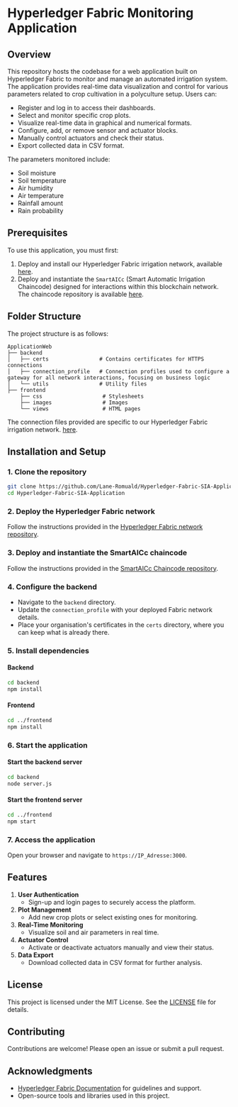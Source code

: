 # Hyperledger Fabric Monitoring Application

## Overview
This repository hosts the codebase for a web application built on Hyperledger Fabric to monitor and manage an automated irrigation system. The application provides real-time data visualization and control for various parameters related to crop cultivation in a polyculture setup. Users can:

- Register and log in to access their dashboards.
- Select and monitor specific crop plots.
- Visualize real-time data in graphical and numerical formats.
- Configure, add, or remove sensor and actuator blocks.
- Manually control actuators and check their status.
- Export collected data in CSV format.

The parameters monitored include:
- Soil moisture
- Soil temperature
- Air humidity
- Air temperature
- Rainfall amount
- Rain probability

## Prerequisites
To use this application, you must first:
1. Deploy and install our Hyperledger Fabric irrigation network, available [here](https://github.com/Lane-Romuald/HYPERLEDGER-FABRIC-FOR-IOT-SMART-IRRIGATION-SYSTEM.git).
2. Deploy and instantiate the `SmartAICc` (Smart Automatic Irrigation Chaincode) designed for interactions within this blockchain network. The chaincode repository is available [here](https://github.com/Lane-Romuald/Smart-Irrigation-Chaincode.git).

## Folder Structure
The project structure is as follows:

```
ApplicationWeb
├── backend
│   ├── certs                # Contains certificates for HTTPS connections
│   ├── connection_profile   # Connection profiles used to configure a gateway for all network interactions, focusing on business logic
│   └── utils                # Utility files
├── frontend
    ├── css                   # Stylesheets
    ├── images                # Images
    └── views                 # HTML pages
```

The connection files provided are specific to our Hyperledger Fabric irrigation network. [here](https://github.com/Lane-Romuald/HYPERLEDGER-FABRIC-FOR-IOT-SMART-IRRIGATION-SYSTEM.git).

## Installation and Setup

### 1. Clone the repository
```bash
git clone https://github.com/Lane-Romuald/Hyperledger-Fabric-SIA-Application.git
cd Hyperledger-Fabric-SIA-Application
```

### 2. Deploy the Hyperledger Fabric network
Follow the instructions provided in the [Hyperledger Fabric network repository](https://github.com/Lane-Romuald/HYPERLEDGER-FABRIC-FOR-IOT-SMART-IRRIGATION-SYSTEM.git).

### 3. Deploy and instantiate the SmartAICc chaincode
Follow the instructions provided in the [SmartAICc Chaincode repository](https://github.com/Lane-Romuald/Smart-Irrigation-Chaincode.git).

### 4. Configure the backend
- Navigate to the `backend` directory.
- Update the `connection_profile` with your deployed Fabric network details.
- Place your organisation's certificates in the `certs` directory, where you can keep what is already there.

### 5. Install dependencies
#### Backend
```bash
cd backend
npm install
```
#### Frontend
```bash
cd ../frontend
npm install
```

### 6. Start the application
#### Start the backend server
```bash
cd backend
node server.js
```
#### Start the frontend server
```bash
cd ../frontend
npm start
```

### 7. Access the application
Open your browser and navigate to `https://IP_Adresse:3000`.

## Features
1. **User Authentication**
   - Sign-up and login pages to securely access the platform.
2. **Plot Management**
   - Add new crop plots or select existing ones for monitoring.
3. **Real-Time Monitoring**
   - Visualize soil and air parameters in real time.
4. **Actuator Control**
   - Activate or deactivate actuators manually and view their status.
5. **Data Export**
   - Download collected data in CSV format for further analysis.

## License
This project is licensed under the MIT License. See the [LICENSE](LICENSE) file for details.

## Contributing
Contributions are welcome! Please open an issue or submit a pull request.

## Acknowledgments
- [Hyperledger Fabric Documentation](https://hyperledger-fabric.readthedocs.io/) for guidelines and support.
- Open-source tools and libraries used in this project.

